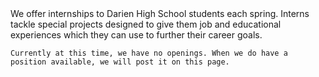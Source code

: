 <div class="row margin-bottom-30">
<div class="col-md-10 col-md-offset-1">
	We offer internships to Darien High School students each spring. Interns tackle special projects designed to give them job and educational experiences which they can use to further their career goals. 

	Currently at this time, we have no openings. When we do have a position available, we will post it on this page. 
</div>
</div>